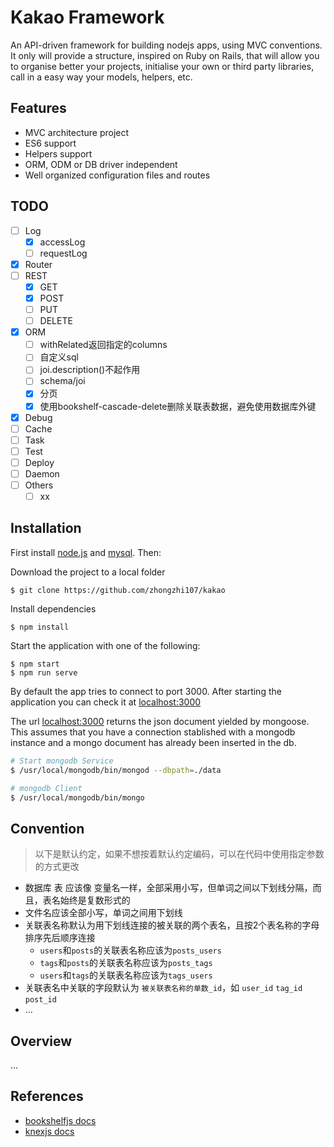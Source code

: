 # Kakao Framework

An API-driven framework for building nodejs apps, using MVC conventions. It only will provide a structure, inspired on Ruby on Rails, that will allow you to organise better your projects, initialise your own or third party libraries, call in a easy way your models, helpers, etc.

## Features

* MVC architecture project
* ES6 support
* Helpers support
* ORM, ODM or DB driver independent
* Well organized configuration files and routes

## TODO
- [ ] Log
  - [x] accessLog
  - [ ] requestLog
- [x] Router
- [ ] REST
  - [x] GET
  - [x] POST
  - [ ] PUT
  - [ ] DELETE
- [x] ORM
  - [ ] withRelated返回指定的columns
  - [ ] 自定义sql
  - [ ] joi.description()不起作用
  - [ ] schema/joi
  - [x] 分页
  - [x] 使用bookshelf-cascade-delete删除关联表数据，避免使用数据库外键
- [x] Debug
- [ ] Cache
- [ ] Task
- [ ] Test
- [ ] Deploy
- [ ] Daemon
- [ ] Others
  - [ ] xx

## Installation

First install [node.js](http://nodejs.org/) and [mysql](http://dev.mysql.com/downloads/mysql/). Then:

Download the project to a local folder
```
$ git clone https://github.com/zhongzhi107/kakao
```
Install dependencies
```
$ npm install
```

Start the application with one of the following:
```
$ npm start
$ npm run serve
```
By default the app tries to connect to port 3000. After starting the application you can check it at [localhost:3000](http://localhost:3000)

The url [localhost:3000](http://localhost:3000) returns the json document yielded by mongoose. This assumes that you have a connection stablished with a mongodb instance and a mongo document has already been inserted in the db.

```sh
# Start mongodb Service
$ /usr/local/mongodb/bin/mongod --dbpath=./data

# mongodb Client
$ /usr/local/mongodb/bin/mongo
```

## Convention
> 以下是默认约定，如果不想按着默认约定编码，可以在代码中使用指定参数的方式更改

- 数据库 表 应该像 变量名一样，全部采用小写，但单词之间以下划线分隔，而且，表名始终是复数形式的
- 文件名应该全部小写，单词之间用下划线
- 关联表名称默认为用下划线连接的被关联的两个表名，且按2个表名称的字母排序先后顺序连接
  - `users`和`posts`的关联表名称应该为`posts_users`
  - `tags`和`posts`的关联表名称应该为`posts_tags`
  - `users`和`tags`的关联表名称应该为`tags_users`
- 关联表名中关联的字段默认为 `被关联表名称的单数_id`，如 `user_id` `tag_id` `post_id`
- ...

## Overview
...

## References

- [bookshelfjs docs](http://bookshelfjs.org)
- [knexjs docs](http://knexjs.org)
